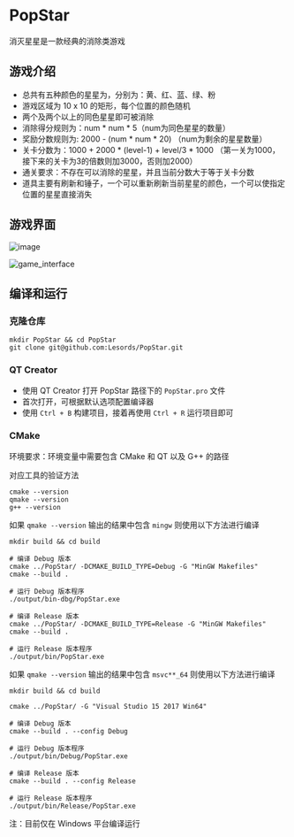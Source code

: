 # PopStar
消灭星星是一款经典的消除类游戏

## 游戏介绍
- 总共有五种颜色的星星为，分别为：黄、红、蓝、绿、粉
- 游戏区域为 10 x 10 的矩形，每个位置的颜色随机
- 两个及两个以上的同色星星即可被消除
- 消除得分规则为：num * num * 5（num为同色星星的数量）
- 奖励分数规则为: 2000 - (num * num * 20) （num为剩余的星星数量）
- 关卡分数为：1000 + 2000 * (level-1) + level/3 * 1000 （第一关为1000， 接下来的关卡为3的倍数则加3000，否则加2000）
- 通关要求：不存在可以消除的星星，并且当前分数大于等于关卡分数
- 道具主要有刷新和锤子，一个可以重新刷新当前星星的颜色，一个可以使指定位置的星星直接消失

## 游戏界面
![image](https://user-images.githubusercontent.com/98899771/154812931-efaa1f1d-dadc-4839-9fc0-e8e44a65c7ad.png)

![game_interface](https://user-images.githubusercontent.com/98899771/157398542-dd9f69d9-cc52-4d50-97a2-f5795b92f5cd.gif)

## 编译和运行

### 克隆仓库

```shell
mkdir PopStar && cd PopStar
git clone git@github.com:Lesords/PopStar.git
```

### QT Creator

- 使用 QT Creator 打开 PopStar 路径下的 `PopStar.pro` 文件
- 首次打开，可根据默认选项配置编译器
- 使用 `Ctrl + B` 构建项目，接着再使用 `Ctrl + R` 运行项目即可

### CMake

环境要求：环境变量中需要包含 CMake 和 QT 以及 G++ 的路径

对应工具的验证方法

```shell
cmake --version
qmake --version
g++ --version
```

如果 `qmake --version` 输出的结果中包含 `mingw` 则使用以下方法进行编译

```shell
mkdir build && cd build

# 编译 Debug 版本
cmake ../PopStar/ -DCMAKE_BUILD_TYPE=Debug -G "MinGW Makefiles"
cmake --build .

# 运行 Debug 版本程序
./output/bin-dbg/PopStar.exe

# 编译 Release 版本
cmake ../PopStar/ -DCMAKE_BUILD_TYPE=Release -G "MinGW Makefiles"
cmake --build .

# 运行 Release 版本程序
./output/bin/PopStar.exe
```

如果 `qmake --version` 输出的结果中包含 `msvc**_64` 则使用以下方法进行编译

```shell
mkdir build && cd build

cmake ../PopStar/ -G "Visual Studio 15 2017 Win64"

# 编译 Debug 版本
cmake --build . --config Debug

# 运行 Debug 版本程序
./output/bin/Debug/PopStar.exe

# 编译 Release 版本
cmake --build . --config Release

# 运行 Release 版本程序
./output/bin/Release/PopStar.exe
```

注：目前仅在 Windows 平台编译运行